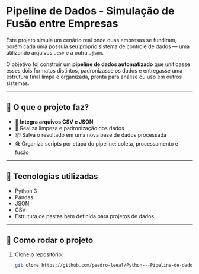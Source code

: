 # Pipeline de Dados - Simulação de Fusão entre Empresas

Este projeto simula um cenário real onde duas empresas se fundiram, porém cada uma possuía seu próprio sistema de controle de dados — uma utilizando arquivos `.csv` e a outra `.json`.

O objetivo foi construir um **pipeline de dados automatizado** que unificasse esses dois formatos distintos, padronizasse os dados e entregasse uma estrutura final limpa e organizada, pronta para análise ou uso em outros sistemas.

---

## 🔧 O que o projeto faz?

- 🧩 **Integra arquivos CSV e JSON**
- 🧹 Realiza limpeza e padronização dos dados
- 📦 Salva o resultado em uma nova base de dados processada
- 🛠️ Organiza scripts por etapa do pipeline: coleta, processamento e fusão

---

## 🧠 Tecnologias utilizadas

- Python 3
- Pandas
- JSON
- CSV
- Estrutura de pastas bem definida para projetos de dados

---

## 🚀 Como rodar o projeto

1. Clone o repositório:
   ```bash
   git clone https://github.com/peedro-leeal/Python---Pipeline-de-dados-.git
